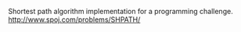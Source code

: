 Shortest path algorithm implementation for a programming challenge.
http://www.spoj.com/problems/SHPATH/